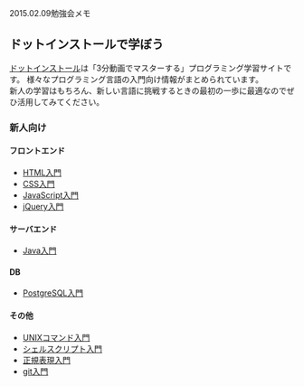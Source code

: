 2015.02.09勉強会メモ

## ドットインストールで学ぼう
[ドットインストール](http://dotinstall.com/)は「3分動画でマスターする」プログラミング学習サイトです。    様々なプログラミング言語の入門向け情報がまとめられています。  
新人の学習はもちろん、新しい言語に挑戦するときの最初の一歩に最適なのでぜひ活用してみてください。

### 新人向け
#### フロントエンド
* [HTML入門](http://dotinstall.com/lessons/basic_html_v2)
* [CSS入門](http://dotinstall.com/lessons/basic_css_v2)
* [JavaScript入門](http://dotinstall.com/lessons/basic_javascript_v2)
* [jQuery入門](http://dotinstall.com/lessons/basic_jquery_v2)

#### サーバエンド
* [Java入門](http://dotinstall.com/lessons/basic_java)

#### DB
* [PostgreSQL入門](http://dotinstall.com/lessons/basic_postgresql)

#### その他
* [UNIXコマンド入門](http://dotinstall.com/lessons/basic_unix)
* [シェルスクリプト入門](http://dotinstall.com/lessons/basic_shellscript)
* [正規表現入門](http://dotinstall.com/lessons/basic_regexp)
* [git入門](http://dotinstall.com/lessons/basic_git)
